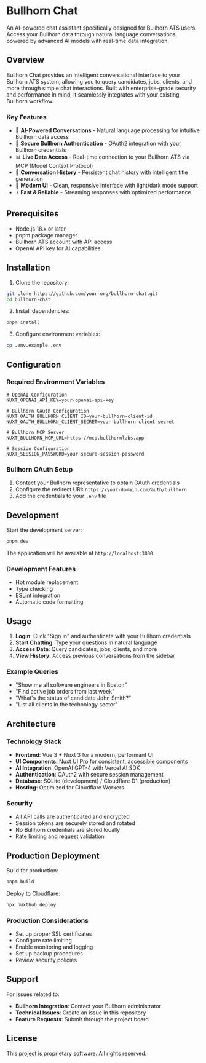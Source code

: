 # Bullhorn Chat

An AI-powered chat assistant specifically designed for Bullhorn ATS users. Access your Bullhorn data through natural language conversations, powered by advanced AI models with real-time data integration.

## Overview

Bullhorn Chat provides an intelligent conversational interface to your Bullhorn ATS system, allowing you to query candidates, jobs, clients, and more through simple chat interactions. Built with enterprise-grade security and performance in mind, it seamlessly integrates with your existing Bullhorn workflow.

### Key Features

- 🤖 **AI-Powered Conversations** - Natural language processing for intuitive Bullhorn data access
- 🔐 **Secure Bullhorn Authentication** - OAuth2 integration with your Bullhorn credentials
- 📊 **Live Data Access** - Real-time connection to your Bullhorn ATS via MCP (Model Context Protocol)
- 💬 **Conversation History** - Persistent chat history with intelligent title generation
- 🎨 **Modern UI** - Clean, responsive interface with light/dark mode support
- ⚡ **Fast & Reliable** - Streaming responses with optimized performance

## Prerequisites

- Node.js 18.x or later
- pnpm package manager
- Bullhorn ATS account with API access
- OpenAI API key for AI capabilities

## Installation

1. Clone the repository:
```bash
git clone https://github.com/your-org/bullhorn-chat.git
cd bullhorn-chat
```

2. Install dependencies:
```bash
pnpm install
```

3. Configure environment variables:
```bash
cp .env.example .env
```

## Configuration

### Required Environment Variables

```env
# OpenAI Configuration
NUXT_OPENAI_API_KEY=your-openai-api-key

# Bullhorn OAuth Configuration
NUXT_OAUTH_BULLHORN_CLIENT_ID=your-bullhorn-client-id
NUXT_OAUTH_BULLHORN_CLIENT_SECRET=your-bullhorn-client-secret

# Bullhorn MCP Server
NUXT_BULLHORN_MCP_URL=https://mcp.bullhornlabs.app

# Session Configuration
NUXT_SESSION_PASSWORD=your-secure-session-password
```

### Bullhorn OAuth Setup

1. Contact your Bullhorn representative to obtain OAuth credentials
2. Configure the redirect URI: `https://your-domain.com/auth/bullhorn`
3. Add the credentials to your `.env` file

## Development

Start the development server:

```bash
pnpm dev
```

The application will be available at `http://localhost:3000`

### Development Features

- Hot module replacement
- Type checking
- ESLint integration
- Automatic code formatting

## Usage

1. **Login**: Click "Sign in" and authenticate with your Bullhorn credentials
2. **Start Chatting**: Type your questions in natural language
3. **Access Data**: Query candidates, jobs, clients, and more
4. **View History**: Access previous conversations from the sidebar

### Example Queries

- "Show me all software engineers in Boston"
- "Find active job orders from last week"
- "What's the status of candidate John Smith?"
- "List all clients in the technology sector"

## Architecture

### Technology Stack

- **Frontend**: Vue 3 + Nuxt 3 for a modern, performant UI
- **UI Components**: Nuxt UI Pro for consistent, accessible components
- **AI Integration**: OpenAI GPT-4 with Vercel AI SDK
- **Authentication**: OAuth2 with secure session management
- **Database**: SQLite (development) / Cloudflare D1 (production)
- **Hosting**: Optimized for Cloudflare Workers

### Security

- All API calls are authenticated and encrypted
- Session tokens are securely stored and rotated
- No Bullhorn credentials are stored locally
- Rate limiting and request validation

## Production Deployment

Build for production:

```bash
pnpm build
```

Deploy to Cloudflare:

```bash
npx nuxthub deploy
```

### Production Considerations

- Set up proper SSL certificates
- Configure rate limiting
- Enable monitoring and logging
- Set up backup procedures
- Review security policies

## Support

For issues related to:
- **Bullhorn Integration**: Contact your Bullhorn administrator
- **Technical Issues**: Create an issue in this repository
- **Feature Requests**: Submit through the project board

## License

This project is proprietary software. All rights reserved.